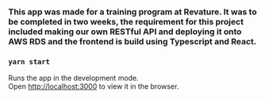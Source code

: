 ### This app was made for a training program at Revature. It was to be completed in two weeks, the requirement for this project included making our own RESTful API and deploying it onto AWS RDS and the frontend is build using Typescript and React.

### `yarn start`

Runs the app in the development mode.\
Open [http://localhost:3000](http://localhost:3000) to view it in the browser.
